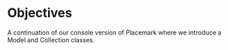# Objectives

A continuation of our console version of Placemark where we introduce a Model and Collection classes.

